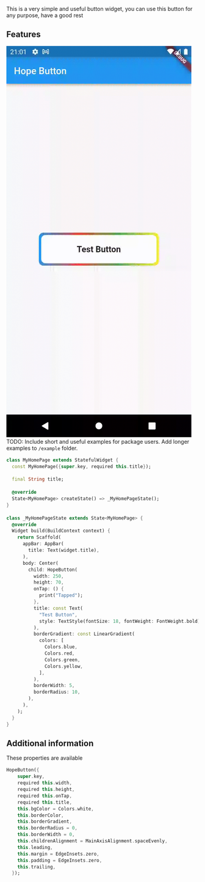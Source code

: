 <!--
This README describes the package. If you publish this package to pub.dev,
this README's contents appear on the landing page for your package.

For information about how to write a good package README, see the guide for
[writing package pages](https://dart.dev/guides/libraries/writing-package-pages).

For general information about developing packages, see the Dart guide for
[creating packages](https://dart.dev/guides/libraries/create-library-packages)
and the Flutter guide for
[developing packages and plugins](https://flutter.dev/developing-packages).
-->

This is a very simple and useful button widget, you can use this button for any purpose, have a good rest

## Features

![](https://github.com/Umidjon-18/hope_button/blob/main/example/example_project/assets/sample.gif)
TODO: Include short and useful examples for package users. Add longer examples
to `/example` folder.

```dart
class MyHomePage extends StatefulWidget {
  const MyHomePage({super.key, required this.title});

  final String title;

  @override
  State<MyHomePage> createState() => _MyHomePageState();
}

class _MyHomePageState extends State<MyHomePage> {
  @override
  Widget build(BuildContext context) {
    return Scaffold(
      appBar: AppBar(
        title: Text(widget.title),
      ),
      body: Center(
        child: HopeButton(
          width: 250,
          height: 70,
          onTap: () {
            print("Tapped");
          },
          title: const Text(
            "Test Button",
            style: TextStyle(fontSize: 18, fontWeight: FontWeight.bold),
          ),
          borderGradient: const LinearGradient(
            colors: [
              Colors.blue,
              Colors.red,
              Colors.green,
              Colors.yellow,
            ],
          ),
          borderWidth: 5,
          borderRadius: 10,
        ),
      ),
    );
  }
}
```

## Additional information
These properties are available 
```dart
HopeButton({
    super.key,
    required this.width,
    required this.height,
    required this.onTap,
    required this.title,
    this.bgColor = Colors.white,
    this.borderColor,
    this.borderGradient,
    this.borderRadius = 0,
    this.borderWidth = 0,
    this.childrenAlignment = MainAxisAlignment.spaceEvenly,
    this.leading,
    this.margin = EdgeInsets.zero,
    this.padding = EdgeInsets.zero,
    this.trailing,
  });
```
